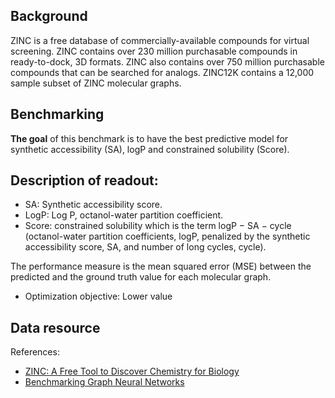 ## Background
ZINC is a free database of commercially-available compounds for virtual screening. ZINC contains over 230 million purchasable compounds in ready-to-dock, 3D formats. ZINC also contains over 750 million purchasable compounds that can be searched for analogs. ZINC12K contains a 12,000 sample subset of ZINC molecular graphs.

## Benchmarking
**The goal** of this benchmark is to have the best predictive model for synthetic accessibility (SA), logP and constrained solubility (Score).

## Description of readout:
- SA: Synthetic accessibility score.
- LogP: Log P, octanol-water partition coefficient.
- Score: constrained solubility which is the term logP − SA − cycle (octanol-water partition coefficients, logP, penalized by the synthetic accessibility score, SA, and number of long cycles, cycle).

The performance measure is the mean squared error (MSE) between the predicted and the ground truth value for each molecular graph.
  - Optimization objective: Lower value

## Data resource
References: 
- [ZINC: A Free Tool to Discover Chemistry for Biology](https://pubs.acs.org/doi/10.1021/ci3001277)
- [Benchmarking Graph Neural Networks](https://arxiv.org/pdf/2003.00982)